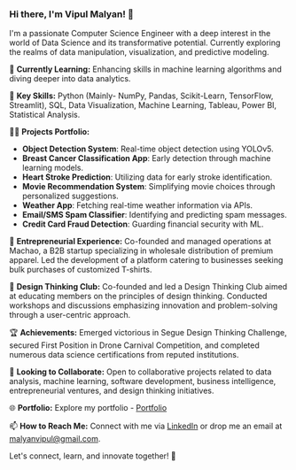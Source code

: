 ### Hi there, I'm Vipul Malyan!  👋

I'm a passionate Computer Science Engineer with a deep interest in the world of Data Science and its transformative potential.
Currently exploring the realms of data manipulation, visualization, and predictive modeling.

🌱 **Currently Learning:** Enhancing skills in machine learning algorithms and diving deeper into data analytics.

🚀 **Key Skills:** Python (Mainly- NumPy, Pandas, Scikit-Learn, TensorFlow, Streamlit), SQL, Data Visualization, Machine Learning, Tableau, Power BI, Statistical Analysis.

👨‍💻 **Projects Portfolio:**

- **Object Detection System**: Real-time object detection using YOLOv5.
- **Breast Cancer Classification App**: Early detection through machine learning models.
- **Heart Stroke Prediction**: Utilizing data for early stroke identification.
- **Movie Recommendation System**: Simplifying movie choices through personalized suggestions.
- **Weather App**: Fetching real-time weather information via APIs.
- **Email/SMS Spam Classifier**: Identifying and predicting spam messages.
- **Credit Card Fraud Detection**: Guarding financial security with ML.


🚀 **Entrepreneurial Experience:** Co-founded and managed operations at Machao, a B2B startup specializing in wholesale distribution of premium apparel. Led the development of a platform catering to businesses seeking bulk purchases of customized T-shirts.

🎨 **Design Thinking Club:** Co-founded and led a Design Thinking Club aimed at educating members on the principles of design thinking. Conducted workshops and discussions emphasizing innovation and problem-solving through a user-centric approach.

🏆 **Achievements:** Emerged victorious in Segue Design Thinking Challenge, secured First Position in Drone Carnival Competition, and completed numerous data science certifications from reputed institutions.

🤝 **Looking to Collaborate:** Open to collaborative projects related to data analysis, machine learning, software development, business intelligence, entrepreneurial ventures, and design thinking initiatives.

🌐 **Portfolio:** Explore my portfolio - [Portfolio](http://vipulmalyan.portfolial.com)

📫 **How to Reach Me:** Connect with me via [LinkedIn](www.google.com) or drop me an email at malyanvipul@gmail.com.

Let's connect, learn, and innovate together! 🌟
